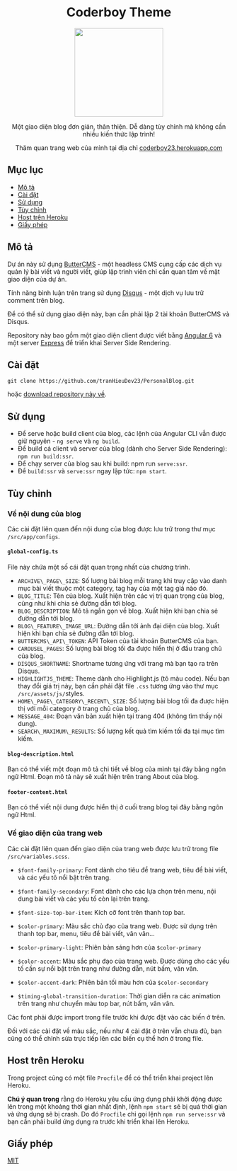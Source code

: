 
<h1 style="text-align: center;">Coderboy Theme</h1>
<p style="text-align: center;"><img src="https://scontent.fhph1-2.fna.fbcdn.net/v/t1.0-9/26195982_314414552401860_673476996156876329_n.jpg?_nc_cat=0&amp;oh=a558cf0a24fca6252db9630c5f58f9ad&amp;oe=5BAE3053" alt="" width="200" height="200" /></p>
<p style="text-align: center;">Một giao diện blog đơn giản, th&acirc;n thiện. Dễ d&agrave;ng t&ugrave;y chỉnh m&agrave; kh&ocirc;ng cần nhiều kiến thức lập tr&igrave;nh!</p>
<p style="text-align: center;">Thăm quan trang web của m&igrave;nh tại địa chỉ&nbsp;<a title="CoderBoy" href="https://coderboy23.herokuapp.com/" target="_blank" rel="noopener">coderboy23.herokuapp.com</a></p>

Mục lục
-------

*   [Mô tả](#h22sjj0u073i1ry8w1n1o5jgi01e3hc3o)
*   [Cài đặt](#h27sjj0u0hnrohj5yn1xtp6m41jvb4q5)
*   [Sử dụng](#h34sjj0veyewcerq1w1o57m3p1tylbpf)
*   [Tùy chỉnh](#h31sjj0u0pef16dowmz1hk86v71dy14v0)
*   [Host trên Heroku](#h47sjj0vkk231q3t4z814e5mwd11qcly8)
*   [Giấy phép](#h55sjj0vpebdaeo9vka61yuedfn0ns)

Mô tả
-----

Dự án này sử dụng [ButterCMS](https://buttercms.com/) - một headless CMS cung cấp các dịch vụ quản lý bài viết và người viết, giúp lập trình viên chỉ cần quan tâm về mặt giao diện của dự án.

Tính năng bình luận trên trang sử dụng [Disqus](https://disqus.com/) - một dịch vụ lưu trữ comment trên blog.

Để có thể sử dụng giao diện này, bạn cần phải lập 2 tài khoản ButterCMS và Disqus.

Repository này bao gồm một giao diện client được viết bằng [Angular 6](https://angular.io) và một server [Express](https://expressjs.com) để triển khai Server Side Rendering.

Cài đặt
-------

    git clone https://github.com/tranHieuDev23/PersonalBlog.git

hoặc [download repository này về](https://github.com/tranHieuDev23/PersonalBlog/archive/master.zip).

Sử dụng
-------

*   Để serve hoặc build client của blog, các lệnh của Angular CLI vẫn được giữ nguyên - `ng serve` và `ng build`.
*   Để build cả client và server của blog (dành cho Server Side Rendering): `npm run build:ssr`.
*   Để chạy server của blog sau khi build: npm run `serve:ssr`.
*   Để `build:ssr` và `serve:ssr` ngay lập tức: `npm start`.

Tùy chỉnh
---------

### Về nội dung của blog

Các cài đặt liên quan đến nội dung của blog được lưu trữ trong thư mục `/src/app/configs`.

#### `global-config.ts`

File này chứa một số cái đặt quan trọng nhất của chương trình.

*   `ARCHIVE\_PAGE\_SIZE`: Số lượng bài blog mỗi trang khi truy cập vào danh mục bài viết thuộc một category, tag hay của một tag giả nào đó.
*   `BLOG_TITLE`: Tên của blog. Xuất hiện trên các vị trị quan trọng của blog, cũng như khi chia sẻ đường dẫn tới blog.
*   `BLOG_DESCRIPTION`: Mô tả ngắn gọn về blog. Xuất hiện khi bạn chia sẻ đường dẫn tới blog.
*   `BLOG\_FEATURE\_IMAGE_URL`: Đường dẫn tới ảnh đại diện của blog. Xuất hiện khi bạn chia sẻ đường dẫn tới blog.
*   `BUTTERCMS\_API\_TOKEN`: API Token của tài khoản ButterCMS của bạn.
*   `CAROUSEL_PAGES`: Số lượng bài blog tối đa được hiển thị ở đầu trang chủ của blog.
*   `DISQUS_SHORTNAME`: Shortname tương ứng với trang mà bạn tạo ra trên Disqus.
*   `HIGHLIGHTJS_THEME`: Theme dành cho Highlight.js (tô màu code). Nếu bạn thay đổi giá trị này, bạn cần phải đặt file `.css` tương ứng vào thư mục `/src/assets/js/`styles.
*   `HOME\_PAGE\_CATEGORY\_RECENT\_SIZE`: Số lượng bài blog tối đa được hiện thị với mỗi category ở trang chủ của blog.
*   `MESSAGE_404`: Đoạn văn bản xuất hiện tại trang 404 (không tìm thấy nội dung).
*   `SEARCH\_MAXIMUM\_RESULTS`: Số lượng kết quả tìm kiếm tối đa tại mục tìm kiếm.

#### `blog-description.html`

Bạn có thể viết một đoạn mô tả chi tiết về blog của mình tại đây bằng ngôn ngữ Html. Đoạn mô tả này sẽ xuất hiện trên trang About của blog.

#### `footer-content.html`

Bạn có thể viết nội dung được hiển thị ở cuối trang blog tại đây bằng ngôn ngữ Html.

### Về giao diện của trang web

Các cài đặt liên quan đến giao diện của trang web được lưu trữ trong file `/src/variables.scss`.

*   `$font-family-primary`: Font dành cho tiêu đề trang web, tiêu đề bài viết, và các yếu tô nổi bật trên trang.
    
*   `$font-family-secondary`: Font dành cho các lựa chọn trên menu, nội dung bài viết và các yếu tố còn lại trên trang.
    
*   `$font-size-top-bar-item`: Kích cỡ font trên thanh top bar.
    
*   `$color-primary`: Màu sắc chủ đạo của trang web. Được sử dụng trên thanh top bar, menu, tiêu đề bài viết, vân vân...
    
*   `$color-primary-light`: Phiên bản sáng hơn của `$color-primary`
    
*   `$color-accent`: Màu sắc phụ đạo của trang web. Được dùng cho các yếu tố cần sự nổi bật trên trang như đường dẫn, nút bấm, vân vân.
    
*   `$color-accent-dark`: Phiên bản tối màu hơn của `$color-secondary`
    
*   `$timing-global-transition-duration`: Thời gian diễn ra các animation trên trang như chuyển màu top bar, nút bấm, vân vân.
    

Các font phải được import trong file trước khi được đặt vào các biến ở trên.

Đối với các cài đặt về màu sắc, nếu như 4 cài đặt ở trên vẫn chưa đủ, bạn cũng có thể chỉnh sửa trực tiếp lên các biến cụ thể hơn ở trong file.

Host trên Heroku
----------------

Trong project cũng có một file `Procfile` để có thể triển khai project lên Heroku.

**Chú ý quan trọng** rằng do Heroku yêu cầu ứng dụng phải khởi động được lên trong một khoảng thời gian nhất định, lệnh `npm start` sẽ bị quá thời gian và ứng dụng sẽ bị crash. Do đó `Procfile` chỉ gọi lệnh `npm run serve:ssr` và bạn cần phải build ứng dụng ra trước khi triển khai lên Heroku.

Giấy phép
---------

[MIT](https://choosealicense.com/licenses/mit/)